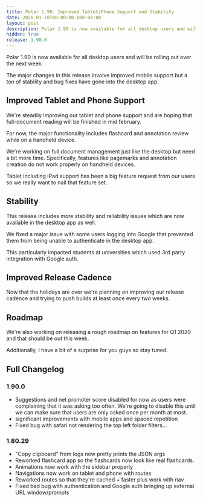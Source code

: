 ```yaml
---
title: Polar 1.90: Improved Tablet/Phone Support and Stability
date: 2020-01-10T08:00:00.000-08:00
layout: post
description: Polar 1.90 is now available for all desktop users and will be rolling out over the next week.  
hidden: true
release: 1.90.0
---
```


Polar 1.90 is now available for all desktop users and will be rolling out over the next week.  

The major changes in this release involve improved mobile support but a ton of stability and bug fixes have gone 
into the desktop app.

## Improved Tablet and Phone Support

We're steadily improving our tablet and phone support and are hoping that full-document reading will be finished 
in mid february.

For now, the major functionality includes flashcard and annotation review while on a handheld device.

We're working on full document management just like the desktop but need a bit more time.  Specifically, features
like pagemarks and annotation creation do not work properly on handheld devices.

Tablet including iPad support has been a big feature request from our users so we really want to nail that
feature set.

## Stability

This release includes more stability and reliability issues which are now available in the desktop app as well.

We fixed a major issue with some users logging into Google that prevented them from being unable to authenticate 
in the desktop app.  

This particularly impacted students at universities which used 3rd party integration with Google auth.

## Improved Release Cadence

Now that the holidays are over we're planning on improving our release cadence and trying to push builds at 
least once every two weeks.

## Roadmap 

We're also working on releasing a rough roadmap on features for Q1 2020 and that should be out this week.

Additionally, I have a bit of a surprise for you guys so stay tuned.  

## Full Changelog

### 1.90.0

- Suggestions and net promoter score disabled for now as users were complaining
  that it was asking too often. We're going to disable this until we can make
  sure that users are only asked once per month at most. 
- significant improvements with mobile apps and spaced repetition
- Fixed bug with safari not rendering the top left folder filters...

### 1.80.29

- "Copy clipboard" from logs now pretty prints the JSON args
- Reworked flashcard app so the flashcards now look like real flashcards.
- Animations now work with the sidebar properly
- Navigations now work on tablet and phone with routes
- Reworked routes so that they're cached + faster plus work with nav
- Fixed bad bug with authentication and Google auth bringing up external URL window/prompts
